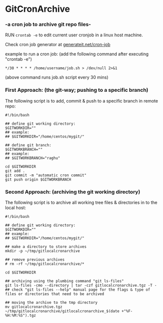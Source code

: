# GitCronArchive
### -a cron job to archive git repo files-

RUN `crontab -e` to edit current user cronjob in a linux host machine.

Check cron job generator at [generateit.net/cron-job](https://www.generateit.net/cron-job/)

example to run a cron job: (add the following command after executing "crontab -e")

`*/30 * * * * /home/username/job.sh > /dev/null 2>&1`

(above command runs job.sh script every 30 mins)





### First Approach: (the git-way; pushing to a specific branch)

The following script is to add, commit & push to a specific branch in remote repo:

```
#!/bin/bash

## define git working directory:
$GITWORKDIR=""
## example:
## $GITWORKDIR="/home/centos/mygit/"

## define git branch:
$GITWORKBRANCH=""
## example:
## $GITWORKBRANCH="raghu"

cd $GITWORKDIR
git add .
git commit -m "automatic cron commit"
git push origin $GITWORKBRANCH

```

### Second Approach: (archiving the git working directory)

The following script is to archive all working tree files & directories in to the local host:


```
#!/bin/bash

## define git working directory:
$GITWORKDIR=""
## example:
## $GITWORKDIR="/home/centos/mygit/"

## make a directory to store archives
mkdir -p ~/tmp/gitlocalcronarchive

## remove previous archives
# rm -rf ~/tmp/gitlocalcronarchive/*

cd $GITWORKDIR

## archiving using the plumbing command "git ls-files"
git ls-files -cmo --directory | tar -czf gitlocalcronarchive.tgz -T -
## check "git ls-files --help" manual page for the flags & type of files or directories that need to be archived

## moving the archive to the tmp directory
mv gitlocalcronarchive.tgz ~/tmp/gitlocalcronarchive/gitlocalcronarchive_$(date +"%F-%H:%M:%S").tgz
```
